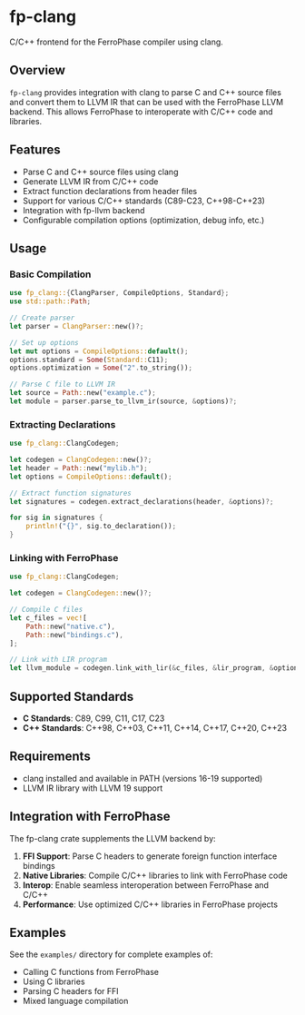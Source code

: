 # fp-clang

C/C++ frontend for the FerroPhase compiler using clang.

## Overview

`fp-clang` provides integration with clang to parse C and C++ source files and convert them to LLVM IR that can be used with the FerroPhase LLVM backend. This allows FerroPhase to interoperate with C/C++ code and libraries.

## Features

- Parse C and C++ source files using clang
- Generate LLVM IR from C/C++ code
- Extract function declarations from header files
- Support for various C/C++ standards (C89-C23, C++98-C++23)
- Integration with fp-llvm backend
- Configurable compilation options (optimization, debug info, etc.)

## Usage

### Basic Compilation

```rust
use fp_clang::{ClangParser, CompileOptions, Standard};
use std::path::Path;

// Create parser
let parser = ClangParser::new()?;

// Set up options
let mut options = CompileOptions::default();
options.standard = Some(Standard::C11);
options.optimization = Some("2".to_string());

// Parse C file to LLVM IR
let source = Path::new("example.c");
let module = parser.parse_to_llvm_ir(source, &options)?;
```

### Extracting Declarations

```rust
use fp_clang::ClangCodegen;

let codegen = ClangCodegen::new()?;
let header = Path::new("mylib.h");
let options = CompileOptions::default();

// Extract function signatures
let signatures = codegen.extract_declarations(header, &options)?;

for sig in signatures {
    println!("{}", sig.to_declaration());
}
```

### Linking with FerroPhase

```rust
use fp_clang::ClangCodegen;

let codegen = ClangCodegen::new()?;

// Compile C files
let c_files = vec![
    Path::new("native.c"),
    Path::new("bindings.c"),
];

// Link with LIR program
let llvm_module = codegen.link_with_lir(&c_files, &lir_program, &options)?;
```

## Supported Standards

- **C Standards**: C89, C99, C11, C17, C23
- **C++ Standards**: C++98, C++03, C++11, C++14, C++17, C++20, C++23

## Requirements

- clang installed and available in PATH (versions 16-19 supported)
- LLVM IR library with LLVM 19 support

## Integration with FerroPhase

The fp-clang crate supplements the LLVM backend by:

1. **FFI Support**: Parse C headers to generate foreign function interface bindings
2. **Native Libraries**: Compile C/C++ libraries to link with FerroPhase code
3. **Interop**: Enable seamless interoperation between FerroPhase and C/C++
4. **Performance**: Use optimized C/C++ libraries in FerroPhase projects

## Examples

See the `examples/` directory for complete examples of:
- Calling C functions from FerroPhase
- Using C libraries
- Parsing C headers for FFI
- Mixed language compilation
